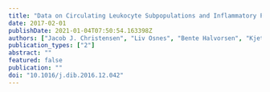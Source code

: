 ```yaml
---
title: "Data on Circulating Leukocyte Subpopulations and Inflammatory Proteins in Children with Familial Hypercholesterolemia and Healthy Children"
date: 2017-02-01
publishDate: 2021-01-04T07:50:54.163398Z
authors: ["Jacob J. Christensen", "Liv Osnes", "Bente Halvorsen", "Kjetil Retterstøl", "Martin P. Bogsrud", "Cecilie Wium", "Arne Svilaas", "Ingunn Narverud", "Stine M. Ulven", "Pål Aukrust", "Kirsten B. Holven"]
publication_types: ["2"]
abstract: ""
featured: false
publication: ""
doi: "10.1016/j.dib.2016.12.042"
---
```


